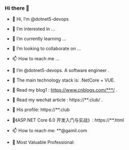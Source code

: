 ### Hi there 👋

- 👋 Hi, I’m @dotnet5-devops
- 👀 I’m interested in ...
- 🌱 I’m currently learning ...
- 💞️ I’m looking to collaborate on ...
- 📫 How to reach me ...

- 🔭 I’m @dotnet5-devops. A software engineer .
- 👯 The main technology stack is: .NetCore + VUE.
- 👒 Read my blog1 : https://www.cnblogs.com/***/ .
- 📃 Read my wechat article : https://**.club/ .
- 💬 His profile: https://**.club
- 📕《ASP.NET Core 6.0 开发入门与实战》: https://**.html
- 📫 How to reach me: **@gamil.com  
- 🎉 Most Valuable Professional: 

<!---
dotnet5-devops/dotnet5-devops is a ✨ special ✨ repository because its `README.md` (this file) appears on your GitHub profile.
You can click the Preview link to take a look at your changes.
--->
